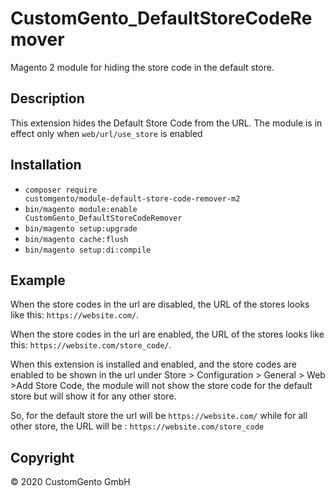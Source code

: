 # CustomGento_DefaultStoreCodeRemover

Magento 2 module for hiding the store code in the default store.

## Description

This extension hides the Default Store Code from the URL. 
The module is in effect only when <code>web/url/use_store</code> is enabled

## Installation

* <code>composer require customgento/module-default-store-code-remover-m2</code>
* <code>bin/magento module:enable CustomGento_DefaultStoreCodeRemover</code>
* <code>bin/magento setup:upgrade</code>
* <code>bin/magento cache:flush</code>
* <code>bin/magento setup:di:compile</code>

## Example
When the store codes in the url are disabled, the URL of the stores looks like this: `https://website.com/`.

When the store codes in the url are enabled, the URL of the stores looks like this: `https://website.com/store_code/`.

When this extension is installed and enabled, and the store codes are enabled to be shown in the url under
Store > Configuration > General > Web >Add Store Code, the module will not show the store code for the default store 
but will show it for any other store.

So, for the default store the url will be `https://website.com/` while for all other store, the URL will be : `https://website.com/store_code`

## Copyright
&copy; 2020 CustomGento GmbH
